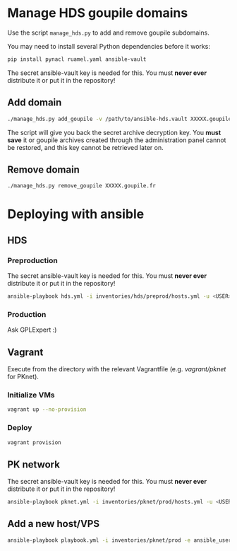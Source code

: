 # Manage HDS goupile domains

Use the script `manage_hds.py` to add and remove goupile subdomains.

You may need to install several Python dependencies before it works:

```sh
pip install pynacl ruamel.yaml ansible-vault
```

The secret ansible-vault key is needed for this. You must __never ever__ distribute it or put it in the repository!

## Add domain

```sh
./manage_hds.py add_goupile -v /path/to/ansible-hds.vault XXXXX.goupile.fr
```

The script will give you back the secret archive decryption key. You __must save__ it or goupile archives
created through the administration panel cannot be restored, and this key cannot be retrieved later on.

## Remove domain

```sh
./manage_hds.py remove_goupile XXXXX.goupile.fr
```

# Deploying with ansible

## HDS

### Preproduction

The secret ansible-vault key is needed for this. You must __never ever__ distribute it or put it in the repository!

```sh
ansible-playbook hds.yml -i inventories/hds/preprod/hosts.yml -u <USER> --key-file <KEY_FILE> --vault-password-file /path/to/ansible-hds.vault --ask-become-pass
```

### Production

Ask GPLExpert :)

## Vagrant

Execute from the directory with the relevant Vagrantfile (e.g. _vagrant/pknet_ for PKnet).

### Initialize VMs

```sh
vagrant up --no-provision
```

### Deploy

```sh
vagrant provision
```

## PK network

The secret ansible-vault key is needed for this. You must __never ever__ distribute it or put it in the repository!

```sh
ansible-playbook pknet.yml -i inventories/pknet/prod/hosts.yml -u <USER> --key-file <KEY_FILE> --vault-password-file /path/to/ansible-pknet.vault --ask-become-pass
```

## Add a new host/VPS

```sh
ansible-playbook playbook.yml -i inventories/pknet/prod -e ansible_user=debian -e ansible_password=PASSWORD -l HOST --tags=base pknet.yml
```
